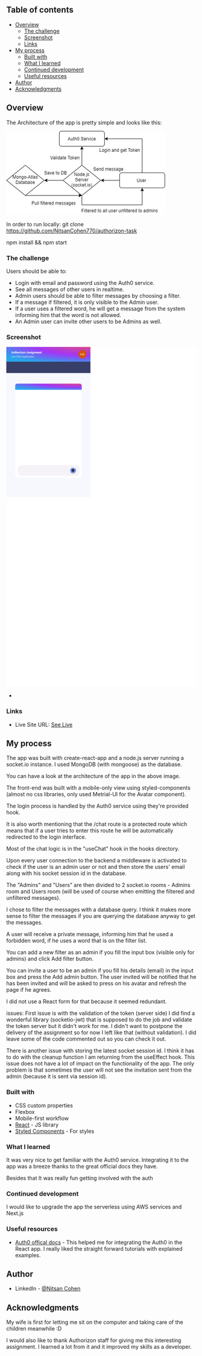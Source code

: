 ## Table of contents

- [Overview](#overview)
  - [The challenge](#the-challenge)
  - [Screenshot](#screenshot)
  - [Links](#links)
- [My process](#my-process)
  - [Built with](#built-with)
  - [What I learned](#what-i-learned)
  - [Continued development](#continued-development)
  - [Useful resources](#useful-resources)
- [Author](#author)
- [Acknowledgments](#acknowledgments)

## Overview

The Architecture of the app is pretty simple and looks like this:

![](./chatArch.jpg)

In order to run locally:
git clone https://github.com/NitsanCohen770/authorizon-task

npm install && npm start

### The challenge

Users should be able to:

- Login with email and password using the Auth0 service.
- See all messages of other users in realtime.
- Admin users should be able to filter messages by choosing a filter.
- If a message if filtered, it is only visible to the Admin user.
- If a user uses a filtered word, he will get a message from the system informing him that the word is not allowed.
- An Admin user can invite other users to be Admins as well.

### Screenshot

![](./screenshot.png)

-

### Links

- Live Site URL: [See Live](https://authorizon.netlify.app/)

## My process

The app was built with create-react-app and a node.js server running a socket.io instance.
I used MongoDB (with mongoose) as the database.

You can have a look at the architecture of the app in the above image.

The front-end was built with a mobile-only view using styled-components (almost no css libraries, only used Metrial-UI for the Avatar component).

The login process is handled by the Auth0 service using they're provided hook.

It is also worth mentioning that the /chat route is a protected route which means that if a user tries to enter this route he will be automatically redirected to the login interface.

Most of the chat logic is in the "useChat" hook in the hooks directory.

Upon every user connection to the backend a middleware is activated to check if the user is an admin user or not and then store the users' email along with his socket session id in the database.

The "Admins" and "Users" are then divided to 2 socket.io rooms - Admins room and Users room (will be used of course when emitting the filtered and unfiltered messages).

I chose to filter the messages with a database query.
I think it makes more sense to filter the messages if you are querying the database anyway to get the messages.

A user will receive a private message, informing him that he used a forbidden word, if he uses a word that is on the filter list.

You can add a new filter as an admin if you fill the input box (visible only for admins) and click Add filter button.

You can invite a user to be an admin if you fill his details (email) in the input box and press the Add admin button. The user invited will be notified that he has been invited and will be asked to press on his avatar and refresh the page if he agrees.

I did not use a React form for that because it seemed redundant.

issues:
First issue is with the validation of the token (server side) I did find a wonderful library (socketio-jwt) that is supposed to do the job and validate the token server but it didn't work for me. I didn't want to postpone the delivery of the assignment so for now I left like that (without validation). I did leave some of the code commented out so you can check it out.

There is another issue with storing the latest socket session id. I think it has to do with the cleanup function I am returning from the useEffect hook.
This issue does not have a lot of impact on the functionality of the app. The only problem is that sometimes the user will not see the invitation sent from the admin (because it is sent via session id).

### Built with

- CSS custom properties
- Flexbox
- Mobile-first workflow
- [React](https://reactjs.org/) - JS library
- [Styled Components](https://styled-components.com/) - For styles

### What I learned

It was very nice to get familiar with the Auth0 service. Integrating it to the app was a breeze thanks to the great official docs they have.

Besides that It was really fun getting involved with the auth

### Continued development

I would like to upgrade the app the serverless using AWS services and Next.js

### Useful resources

- [Auth0 offical docs](https://auth0.com/docs/) - This helped me for integrating the Auth0 in the React app. I really liked the straight forward tutorials with explained examples.

## Author

- LinkedIn - [@Nitsan Cohen](https://www.linkedin.com/in/nitsan-cohen-64b73920b/)

## Acknowledgments

My wife is first for letting me sit on the computer and taking care of the children meanwhile :D

I would also like to thank Authorizon staff for giving me this interesting assignment. I learned a lot from it and it improved my skills as a developer.

